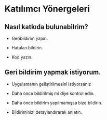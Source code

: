 # Katılımcı Yönergeleri

## Nasıl katkıda bulunabilrim?

- Geribildirim yapın.

- Hataları bildirin.

- Kod yazın.

## Geri bildirim yapmak istiyorum.

- Uygulamanın geliştirilmesini istiyorsanız

- Daha önce bildirilmiş mi diye kontrol edin.

- Daha önce bildirim yapılmamışsa bize bildirin.

- Bildiriminizi detaylandırarak anlatın.


